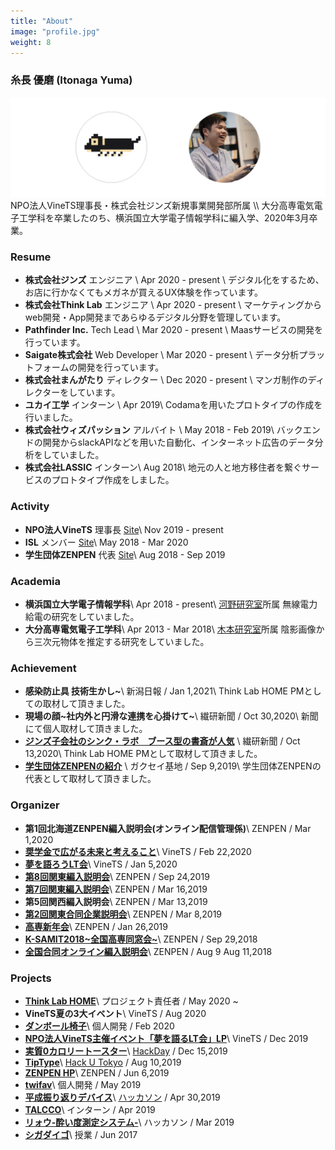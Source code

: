 ```yaml
---
title: "About"
image: "profile.jpg"
weight: 8
---
```


### 糸長 優磨 (Itonaga Yuma)
<img src="about.png" class="img-none-shadow">
NPO法人VineTS理事長・株式会社ジンズ新規事業開発部所属 \\
大分高専電気電子工学科を卒業したのち、横浜国立大学電子情報学科に編入学、2020年3月卒業。


### Resume 
- **株式会社ジンズ** エンジニア \\
  Apr 2020 - present \\
  デジタル化をするため、お店に行かなくてもメガネが買えるUX体験を作っています。
- **株式会社Think Lab** エンジニア \\
  Apr 2020 - present \\
  マーケティングからweb開発・App開発まであらゆるデジタル分野を管理しています。
- **Pathfinder Inc.** Tech Lead \\
  Mar 2020 - present \\
  Maasサービスの開発を行っています。
- **Saigate株式会社** Web Developer \\
  Mar 2020 - present \\
  データ分析プラットフォームの開発を行っています。
- **株式会社まんがたり** ディレクター \\
  Dec 2020 - present \\
  マンガ制作のディレクターをしています。
- **ユカイ工学** インターン \\
  Apr 2019\\
  Codamaを用いたプロトタイプの作成を行いました。
- **株式会社ウィズパッション** アルバイト \\
  May 2018 - Feb 2019\\
  バックエンドの開発からslackAPIなどを用いた自動化、インターネット広告のデータ分析をしていました。
- **株式会社LASSIC** インターン\\
  Aug 2018\\
  地元の人と地方移住者を繋ぐサービスのプロトタイプ作成をしました。

### Activity 
- **NPO法人VineTS** 理事長 [Site](https://vinets.kibe.la/shared/entries/28071624-8b04-4f83-b3aa-79f7d4770cc9)\\
  Nov 2019 - present
- **ISL** メンバー [Site](https://ynu-isc-isl2015.jimdofree.com/)\\
  May 2018 - Mar 2020
- **学生団体ZENPEN** 代表 [Site](https://www.zenpen-kosen.com/)\\
  Aug 2018 - Sep 2019

### Academia 
- **横浜国立大学電子情報学科**\\
  Apr 2018 - present\\
  [河野研究室](http://www.kohnolab.dnj.ynu.ac.jp/)所属 無線電力給電の研究をしていました。
- **大分高専電気電子工学科**\\
  Apr 2013 - Mar 2018\\
  [木本研究室](https://www.kimotolab.ml/)所属 陰影画像から三次元物体を推定する研究をしていました。

### Achievement 
- **感染防止具 技術生かし~**\\
  新潟日報 / Jan 1,2021\\
  Think Lab HOME PMとしての取材して頂きました。
- **現場の顔~社内外と円滑な連携を心掛けて~**\\
  繊研新聞 / Oct 30,2020\\
  新聞にて個人取材して頂きました。
- **[ジンズ子会社のシンク・ラボ　ブース型の書斎が人気](https://senken.co.jp/posts/thinklab-201013)** \\
  繊研新聞 / Oct 13,2020\\
  Think Lab HOME PMとして取材して頂きました。
- **[学生団体ZENPENの紹介](https://gakusei-kichi.com/?p=46286)** \\
  ガクセイ基地 / Sep 9,2019\\
  学生団体ZENPENの代表として取材して頂きました。

### Organizer 
- **第1回北海道ZENPEN編入説明会(オンライン配信管理係)**\\
  ZENPEN / Mar 1,2020
- **[奨学金で広がる未来と考えること](https://vinets.connpass.com/event/165888/?fbclid=IwAR2Ks8v9GV6VekZCTXNaqkXond_kVlZw7xU2Tsx0TWgVAYcaaywlx2UxaXY)**\\
  VineTS / Feb 22,2020
- **[夢を語ろうLT会](https://yuma1100.github.io/tell_a_dream_LT/index.html)**\\
  VineTS / Jan 5,2020
- **[第8回関東編入説明会](https://www.zenpen-kosen.com/blog/report-jobhunting3rd/)**\\
  ZENPEN / Sep 24,2019
- **[第7回関東編入説明会](https://www.zenpen-kosen.com/blog/transferconf-7th-tokyo/)**\\
  ZENPEN / Mar 16,2019
- **第5回関西編入説明会**\\
  ZENPEN / Mar 13,2019
- **[第2回関東合同企業説明会](https://www.zenpen-kosen.com/blog/report-jobhunting3rd/)**\\
  ZENPEN / Mar 8,2019
- **[高専新年会](https://www.zenpen-kosen.com/blog/events2018-1/)**\\
  ZENPEN / Jan 26,2019
- **[K-SAMIT2018~全国高専同窓会~](https://ksamit.doorkeeper.jp/events/79554)**\\
  ZENPEN / Sep 29,2018
- **[全国合同オンライン編入説明会](https://www.zenpen-kosen.com/blog/event-online01/)**\\
  ZENPEN / Aug 9 Aug 11,2018

### Projects 
- **[Think Lab HOME](https://thinklab.jins.com/jp/ja/home/)**\\
  プロジェクト責任者 / May 2020 ~
- **VineTS夏の3大イベント**\\
  VineTS / Aug 2020
- **[ダンボール椅子](../projects/cardboardchair/)**\\
  個人開発 / Feb 2020
- **[NPO法人VineTS主催イベント「夢を語るLT会」LP](../projects/2019dream_lt_lp/)**\\
  VineTS / Dec 2019
- **[実質0カロリートースター](../projects/0caltoaster/)**\\
  [HackDay](https://hackday.jp/) / Dec 15,2019
- **[TipType](../projects/tiptype/)**\\
  [Hack U Tokyo](https://hacku.yahoo.co.jp/hacku2019tokyo/) / Aug 10,2019
- **[ZENPEN HP](../projects/zenpen_hp/)**\\
  ZENPEN / Jun 6,2019
- **[twifav](../projects/twifav/)**\\
  個人開発 / May 2019
- **[平成振り返りデバイス](../projects/lookbackheise/)**\\
  [ハッカソン](https://www.cyberagent.co.jp/careers/students/event/detail/id=22909) / Apr 30,2019
- **[TALCCO](../projects/talcco/)**\\
  インターン / Apr 2019
- **[リォウ-酔い度測定システム-](../projects/alcoholsensor/)**\\
  ハッカソン / Mar 2019
- **[シガダイゴ](../projects/shigadaigo/)**\\
  授業 / Jun 2017

